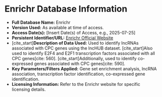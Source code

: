 # Enrichr Database Information

* **Full Database Name:** Enrichr
* **Version Used:** As available at time of access.
* **Access Date(s):** [Insert Date(s) of Access, e.g., 2025-07-25]
* **Persistent Identifier/URL:** [Enrichr Official Website](https://maayanlab.cloud/Enrichr/)
* [cite_start]**Description of Data Used:** Used to identify lncRNAs associated with CPC genes using the lncHUB dataset. [cite_start]Also used to identify E2F4 and E2F1 transcription factors associated with all CPC genes[cite: 560]. [cite_start]Additionally, used to identify co-expressed genes associated with CPC genes[cite: 590].
* **Key Parameters/Filters Applied:** Gene set enrichment analysis, lncRNA association, transcription factor identification, co-expressed gene identification.
* **Licensing Information:** Refer to the Enrichr website for specific licensing details.

